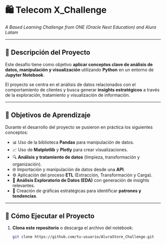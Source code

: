 # 🛍️ Telecom X_Challenge  
_A Based Learning Challenge from ONE (Oracle Next Education) and Alura Latam_

---

## 📝 Descripción del Proyecto  
Este desafío tiene como objetivo **aplicar conceptos clave de análisis de datos, manipulación y visualización** utilizando **Python** en un entorno de **Jupyter Notebook**.  

El proyecto se centra en el análisis de datos relacionados con el comportamiento de clientes y busca generar **insights estratégicos** a través de la exploración, tratamiento y visualización de información.

---

## 🎯 Objetivos de Aprendizaje  

Durante el desarrollo del proyecto se pusieron en práctica los siguientes conceptos:  

- 📊 Uso de la biblioteca **Pandas** para manipulación de datos.  
- 📈 Uso de **Matplotlib** y **Plotly** para crear visualizaciones.  
- 🔍 **Análisis y tratamiento de datos** (limpieza, transformación y organización).  
- 🌐 Importación y manipulación de datos desde una **API**.  
- ⚙️ Aplicación del proceso **ETL** (Extracción, Transformación y Carga).  
- 📑 **Análisis Exploratorio de Datos (EDA)** con generación de insights relevantes.  
- 🎨 Creación de gráficas estratégicas para identificar **patrones y tendencias**.  

---

## 🚀 Cómo Ejecutar el Proyecto  

1. **Clona este repositorio** o descarga el archivo del notebook:  
   ```bash
   git clone https://github.com/tu-usuario/AluraStore_Challenge.git
